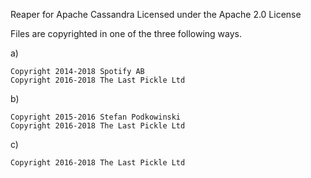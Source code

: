 Reaper for Apache Cassandra
Licensed under the Apache 2.0 License

Files are copyrighted in one of the three following ways.

a)
```
Copyright 2014-2018 Spotify AB
Copyright 2016-2018 The Last Pickle Ltd
```
b)
```
Copyright 2015-2016 Stefan Podkowinski
Copyright 2016-2018 The Last Pickle Ltd
```
c)
```
Copyright 2016-2018 The Last Pickle Ltd
```

